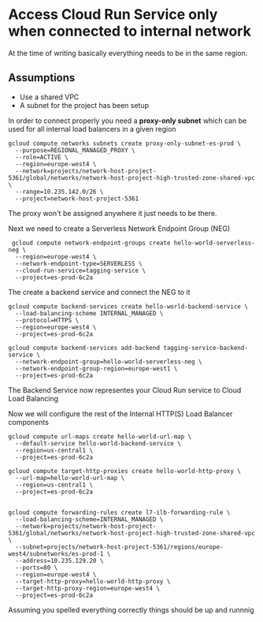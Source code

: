 # Access Cloud Run Service only when connected to internal network

At the time of writing basically everything needs to be in the same region.

## Assumptions
- Use a shared VPC
- A subnet for the project has been setup


In order to connect properly you need a **proxy-only subnet** which can be used for all internal load balancers in a given region

```shell
gcloud compute networks subnets create proxy-only-subnet-es-prod \
  --purpose=REGIONAL_MANAGED_PROXY \
  --role=ACTIVE \
  --region=europe-west4 \
  --network=projects/network-host-project-5361/global/networks/network-host-project-high-trusted-zone-shared-vpc \
  --range=10.235.142.0/26 \
  --project=network-host-project-5361
```
The proxy won't be assigned anywhere it just needs to be there.

Next we need to create a Serverless Network Endpoint Group (NEG)
```shell
 gcloud compute network-endpoint-groups create hello-world-serverless-neg \
  --region=europe-west4 \
  --network-endpoint-type=SERVERLESS \
  --cloud-run-service=tagging-service \
  --project=es-prod-6c2a
```

The create a backend service and connect the NEG to it
```shell
gcloud compute backend-services create hello-world-backend-service \
  --load-balancing-scheme INTERNAL_MANAGED \
  --protocol=HTTPS \
  --region=europe-west4 \
  --project=es-prod-6c2a

gcloud compute backend-services add-backend tagging-service-backend-service \
  --network-endpoint-group=hello-world-serverless-neg \
  --network-endpoint-group-region=europe-west1 \
  --project=es-prod-6c2a
```

The Backend Service now representes your Cloud Run service to Cloud Load Balancing

Now we will configure the rest of the Internal HTTP(S) Load Balancer components

```shell
gcloud compute url-maps create hello-world-url-map \
  --default-service hello-world-backend-service \
  --region=us-central1 \
  --project=es-prod-6c2a

gcloud compute target-http-proxies create hello-world-http-proxy \
  --url-map=hello-world-url-map \
  --region=us-central1 \
  --project=es-prod-6c2a


gcloud compute forwarding-rules create l7-ilb-forwarding-rule \
  --load-balancing-scheme=INTERNAL_MANAGED \
  --network=projects/network-host-project-5361/global/networks/network-host-project-high-trusted-zone-shared-vpc \
  --subnet=projects/network-host-project-5361/regions/europe-west4/subnetworks/es-prod-1 \
  --address=10.235.129.20 \
  --ports=80 \
  --region=europe-west4 \
  --target-http-proxy=hello-world-http-proxy \
  --target-http-proxy-region=europe-west4 \
  --project=es-prod-6c2a
```

Assuming you spelled everything correctly things should be up and runnnig 